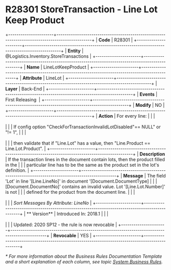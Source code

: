 ﻿---
erp.type: business-rule
erp.entity: Logistics.Inventory.StoreTransactions
---

# R28301 StoreTransaction - Line Lot Keep Product
+----------------------+-----------------------------------------------------------------------------------------------+
| **Code**             | R28301                                                                                        |
+----------------------+-----------------------------------------------------------------------------------------------+
| **Entity**           | @Logistics.Inventory.StoreTransactions                                                        |
+----------------------+-----------------------------------------------------------------------------------------------+
| **Name**             | LineLotKeepProduct                                                                            |
+----------------------+-----------------------------------------------------------------------------------------------+
| **Attribute**        | LineLot                                                                                       |
+----------------------+-----------------------------------------------------------------------------------------------+
| **Layer**            | Back-End                                                                                      |
+----------------------+-----------------------------------------------------------------------------------------------+
| **Events**           | First Releasing                                                                               |
+----------------------+-----------------------------------------------------------------------------------------------+
| **Modify**           | NO                                                                                            |
+----------------------+-----------------------------------------------------------------------------------------------+
| **Action**           | For every line:                                                                               |
|                      | <br/><br/>                                                                                    |
|                      | If config option \"CheckForTransactionInvalidLotDisabled\"== NULL\" or \"!= 1\",              |
|                      | <br/><br/>                                                                                    |
|                      | then validate that if \"Line.Lot\" has a value, then \"Line.Product == Line.Lot.Product\".    |
+----------------------+-----------------------------------------------------------------------------------------------+
| **Description**      | If the transaction lines in the document contain lots, then the product filled in the         |
|                      | particular line has to be the same as the product set in the lot\'s definition.               |
+----------------------+-----------------------------------------------------------------------------------------------+
| **Message**          | The field \'Lot\' in line \'\[Line.LineNo\]\' in document \'\[Document.DocumentType\]         |
|                      | \[Document.DocumentNo\]\' contains an invalid value. Lot \'\[Line.Lot.Number\]\' is not       |
|                      | defined for the product from the document line.                                               |
|                      | <br/><br/>                                                                                    |
|                      | *Sort Messages By Attribute: LineNo*                                                          |
+----------------------+-----------------------------------------------------------------------------------------------+
| ** Version**         | Introduced In: 2018.1                                                                         |
|                      | <br/><br/>                                                                                    |
|                      | Updated: 2020 SP12 - the rule is now revocable                                                |
+----------------------+-----------------------------------------------------------------------------------------------+
| **Revocable**        | YES                                                                                           |
+----------------------+-----------------------------------------------------------------------------------------------+

*\* For more information about the Business Rules Documentation Template and a short explanation of each column, see
topic [System Business Rules](../templates/template-description-system-business-rules.md).*
